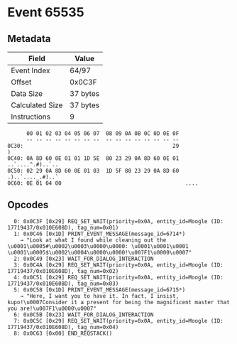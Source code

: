 # Event 65535

## Metadata

| Field           | Value    |
|-----------------|----------|
| Event Index     | 64/97    |
| Offset          | 0x0C3F   |
| Data Size       | 37 bytes |
| Calculated Size | 37 bytes |
| Instructions    | 9        |

```
      00 01 02 03 04 05 06 07  08 09 0A 0B 0C 0D 0E 0F
      -- -- -- -- -- -- -- --  -- -- -- -- -- -- -- --
0C30:                                               29                 )
0C40: 0A 8D 60 0E 01 01 1D 5E  80 23 29 0A 8D 60 0E 01  ..`....^.#)..`..
0C50: 02 29 0A 8D 60 0E 01 03  1D 5F 80 23 29 0A 8D 60  .)..`...._.#)..`
0C60: 0E 01 04 00                                       ....            
```

## Opcodes

```
  0: 0x0C3F [0x29] REQ_SET_WAIT(priority=0x0A, entity_id=Moogle (ID: 17719437/0x010E608D), tag_num=0x01)
  1: 0x0C46 [0x1D] PRINT_EVENT_MESSAGE(message_id=6714*)
    → "Look at what I found while cleaning out the \u0001\u0005#\u0002\u0003\u0000\u0000: \u0001\u0001\u0001 \u0001\u0005$\u0002\u0004\u0000\u0000!\u007F1\u0000\u0007"
  2: 0x0C49 [0x23] WAIT_FOR_DIALOG_INTERACTION
  3: 0x0C4A [0x29] REQ_SET_WAIT(priority=0x0A, entity_id=Moogle (ID: 17719437/0x010E608D), tag_num=0x02)
  4: 0x0C51 [0x29] REQ_SET_WAIT(priority=0x0A, entity_id=Moogle (ID: 17719437/0x010E608D), tag_num=0x03)
  5: 0x0C58 [0x1D] PRINT_EVENT_MESSAGE(message_id=6715*)
    → "Here, I want you to have it. In fact, I insist, kupo!\u0007Consider it a present for being the magnificent master that you are!\u007F1\u0000\u0007"
  6: 0x0C5B [0x23] WAIT_FOR_DIALOG_INTERACTION
  7: 0x0C5C [0x29] REQ_SET_WAIT(priority=0x0A, entity_id=Moogle (ID: 17719437/0x010E608D), tag_num=0x04)
  8: 0x0C63 [0x00] END_REQSTACK()
```
